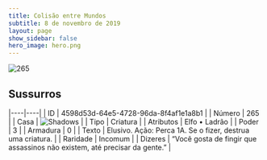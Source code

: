 ```yaml
---
title: Colisão entre Mundos
subtitle: 8 de novembro de 2019
layout: page
show_sidebar: false
hero_image: hero.png
---
```


![265](https://cdn.keyforgegame.com/media/card_front/pt/452_265_XFVPRQG8GG65_pt.png)

## Sussurros

|----|----|
| ID | 4598d53d-64e5-4728-96da-8f4af1e1a8b1 |
| Número | 265 |
| Casa | ![Shadows](https://archonarcana.com/images/thumb/e/ee/Shadows.png/22px-Shadows.png "Sombras") |
| Tipo | Criatura |
| Atributos | Elfo • Ladrão |
| Poder | 3 |
| Armadura | 0 |
| Texto | Elusivo.  Ação: Perca 1A. Se o fizer, destrua uma criatura. |
| Raridade | Incomum |
| Dizeres | “Você gosta de fingir que assassinos não existem, até precisar da gente.” |
